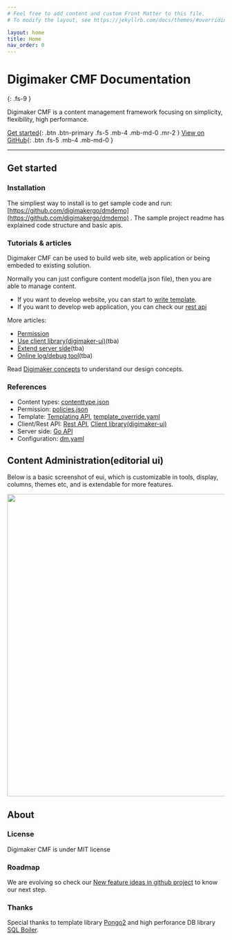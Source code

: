```yaml
---
# Feel free to add content and custom Front Matter to this file.
# To modify the layout, see https://jekyllrb.com/docs/themes/#overriding-theme-defaults

layout: home
title: Home
nav_order: 0
---
```


# Digimaker CMF Documentation
{: .fs-9 }

Digimaker CMF is a content management framework focusing on simplicity, flexibility, high performance.

[Get started](#get-started){: .btn .btn-primary .fs-5 .mb-4 .mb-md-0 .mr-2 } [View on GitHub](https://github.com/digimakergo/digimaker){: .btn .fs-5 .mb-4 .mb-md-0 }

---

## Get started 

### Installation
The simpliest way to install is to get sample code and run: [https://github.com/digimakergo/dmdemo](https://github.com/digimakergo/dmdemo) . The sample project readme has explained code structure and basic apis.


### Tutorials & articles
Digimaker CMF can be used to build web site, web application or being embeded to existing solution.

Normally you can just configure content model(a json file), then you are able to manage content.   

- If you want to develop website, you can start to [write template](tutorial/templating). 
- If you want to develop web application, you can check our [rest api](tutorial/rest)

More articles:
 - [Permission](tutorial/permission)
 - [Use client library(digimaker-ui)](tutorial/digimaker-ui)(tba)
 - [Extend server side](tutorial/server)(tba)
 - [Online log/debug tool](tutorial/debug)(tba)

Read [Digimaker concepts](tutorial/digimaker-concepts) to understand our design concepts.

### References
 - Content types: [contenttype.json](references/contenttype)
 - Permission: [policies.json](references/policies)
 - Template: [Templating API](references/template), [template_override.yaml](references/template-override)
 - Client/Rest API: [Rest API](references/rest), [Client library(digimaker-ui)](references/digimaker-ui)
 - Server side: [Go API](references/go)
 - Configuration: [dm.yaml](references/dm)

## Content Administration(editorial ui)
Below is a basic screenshot of eui, which is customizable in tools, display, columns, themes etc, and is extendable for more features.

<img src="https://raw.githubusercontent.com/digimakergo/eui/master/doc/eui-1.png" width="700px" />


## About
### License
Digimaker CMF is under MIT license

### Roadmap

We are evolving so check our [New feature ideas in github project](https://github.com/digimakergo/digimaker/projects) to know our next step.

### Thanks
Special thanks to template library [Pongo2](https://github.com/flosch/pongo2) and high perforance DB library [SQL Boiler](https://github.com/volatiletech/sqlboiler). 

